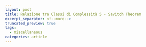 ```yaml
---
layout: post
title: Relazione tra Classi di Complessità 5 - Savitch Theorem
excerpt_separator: <!--more-->
truncated_preview: true
tags:
  - miscellaneous
categories: article
---
```

